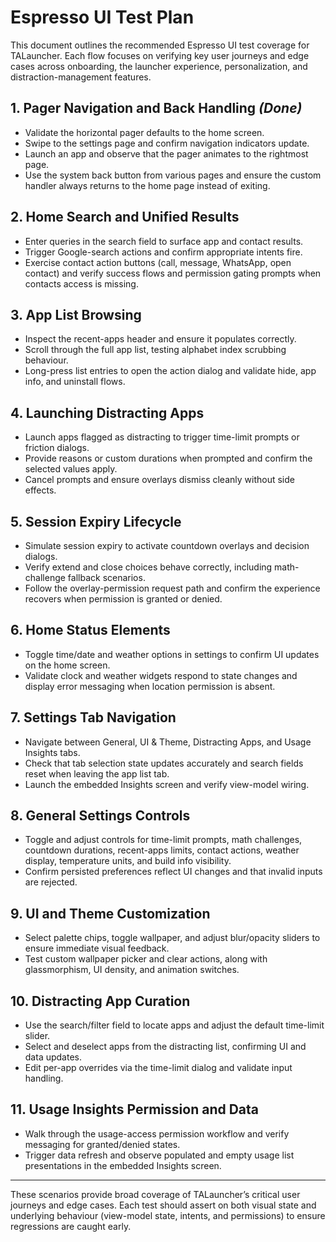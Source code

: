 # Espresso UI Test Plan

This document outlines the recommended Espresso UI test coverage for TALauncher. Each flow focuses on verifying key user journeys and edge cases across onboarding, the launcher experience, personalization, and distraction-management features.

## 1. Pager Navigation and Back Handling *(Done)*
- Validate the horizontal pager defaults to the home screen.
- Swipe to the settings page and confirm navigation indicators update.
- Launch an app and observe that the pager animates to the rightmost page.
- Use the system back button from various pages and ensure the custom handler always returns to the home page instead of exiting.

## 2. Home Search and Unified Results
- Enter queries in the search field to surface app and contact results.
- Trigger Google-search actions and confirm appropriate intents fire.
- Exercise contact action buttons (call, message, WhatsApp, open contact) and verify success flows and permission gating prompts when contacts access is missing.

## 3. App List Browsing
- Inspect the recent-apps header and ensure it populates correctly.
- Scroll through the full app list, testing alphabet index scrubbing behaviour.
- Long-press list entries to open the action dialog and validate hide, app info, and uninstall flows.

## 4. Launching Distracting Apps
- Launch apps flagged as distracting to trigger time-limit prompts or friction dialogs.
- Provide reasons or custom durations when prompted and confirm the selected values apply.
- Cancel prompts and ensure overlays dismiss cleanly without side effects.

## 5. Session Expiry Lifecycle
- Simulate session expiry to activate countdown overlays and decision dialogs.
- Verify extend and close choices behave correctly, including math-challenge fallback scenarios.
- Follow the overlay-permission request path and confirm the experience recovers when permission is granted or denied.

## 6. Home Status Elements
- Toggle time/date and weather options in settings to confirm UI updates on the home screen.
- Validate clock and weather widgets respond to state changes and display error messaging when location permission is absent.

## 7. Settings Tab Navigation
- Navigate between General, UI & Theme, Distracting Apps, and Usage Insights tabs.
- Check that tab selection state updates accurately and search fields reset when leaving the app list tab.
- Launch the embedded Insights screen and verify view-model wiring.

## 8. General Settings Controls
- Toggle and adjust controls for time-limit prompts, math challenges, countdown durations, recent-apps limits, contact actions, weather display, temperature units, and build info visibility.
- Confirm persisted preferences reflect UI changes and that invalid inputs are rejected.

## 9. UI and Theme Customization
- Select palette chips, toggle wallpaper, and adjust blur/opacity sliders to ensure immediate visual feedback.
- Test custom wallpaper picker and clear actions, along with glassmorphism, UI density, and animation switches.

## 10. Distracting App Curation
- Use the search/filter field to locate apps and adjust the default time-limit slider.
- Select and deselect apps from the distracting list, confirming UI and data updates.
- Edit per-app overrides via the time-limit dialog and validate input handling.

## 11. Usage Insights Permission and Data
- Walk through the usage-access permission workflow and verify messaging for granted/denied states.
- Trigger data refresh and observe populated and empty usage list presentations in the embedded Insights screen.

---

These scenarios provide broad coverage of TALauncher’s critical user journeys and edge cases. Each test should assert on both visual state and underlying behaviour (view-model state, intents, and permissions) to ensure regressions are caught early.

